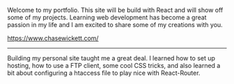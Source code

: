 Welcome to my portfolio. This site will be build with React and will show off some of my projects. Learning web development has become a great passion in my life and I am excited to share some of my creations with you.

https://www.chasewickett.com/

----------
Building my personal site taught me a great deal. I learned how to set up hosting, how to use a FTP client, some cool CSS tricks, and also learned a bit about configuring a htaccess file to play nice with React-Router.
